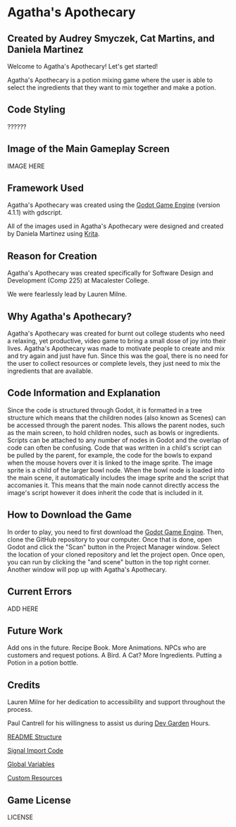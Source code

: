 # Agatha's Apothecary

## Created by Audrey Smyczek, Cat Martins, and Daniela Martinez

Welcome to Agatha's Apothecary! Let's get started!

Agatha's Apothecary is a potion mixing game where the user is able to select the ingredients that they want to mix together and make a potion.

## Code Styling
??????

## Image of the Main Gameplay Screen
IMAGE HERE

## Framework Used
Agatha's Apothecary was created using the [Godot Game Engine](https://godotengine.org/) (version 4.1.1) with gdscript.

All of the images used in Agatha's Apothecary were designed and created by Daniela Martinez using [Krita](https://krita.org/en/).

## Reason for Creation
Agatha's Apothecary was created specifically for Software Design and Development (Comp 225) at Macalester College. 

We were fearlessly lead by Lauren Milne.

## Why Agatha's Apothecary?
Agatha's Apothecary was created for burnt out college students who need a relaxing, yet productive, video game to bring a small dose of joy into their lives. Agatha's Apothecary was made to motivate people to create and mix and try again and just have fun. Since this was the goal, there is no need for the user to collect resources or complete levels, they just need to mix the ingredients that are available.

## Code Information and Explanation
Since the code is structured through Godot, it is formatted in a tree structure which means that the children nodes (also known as Scenes) can be accessed through the parent nodes. This allows the parent nodes, such as the main screen, to hold children nodes, such as bowls or ingredients. Scripts can be attached to any number of nodes in Godot and the overlap of code can often be confusing. Code that was written in a child's script can be pulled by the parent, for example, the code for the bowls to expand when the mouse hovers over it is linked to the image sprite. The image sprite is a child of the larger bowl node. When the bowl node is loaded into the main scene, it automatically includes the image sprite and the script that accomanies it. This means that the main node cannot directly access the image's script however it does inherit the code that is included in it. 

## How to Download the Game
In order to play, you need to first download the [Godot Game Engine](https://godotengine.org/). Then, clone the GitHub repository to your computer. Once that is done, open Godot and click the "Scan" button in the Project Manager window. Select the location of your cloned repository and let the project open. Once open, you can run by clicking the "and scene" button in the top right corner. Another window will pop up with Agatha's Apothecary. 

## Current Errors
ADD HERE

## Future Work
Add ons in the future. Recipe Book. More Animations. NPCs who are customers and request potions. A Bird. A Cat? More Ingredients. Putting a Potion in a potion bottle.

## Credits
Lauren Milne for her dedication to accessibility and support throughout the process.

Paul Cantrell for his willingness to assist us during [Dev Garden](https://devgarden.macalester.edu/) Hours.

[README Structure](https://www.mygreatlearning.com/blog/readme-file/#:~:text=readme%20file%20is.-,What%20is%20a%20README%20File%3F,about%20the%20patches%20or%20updates.)

[Signal Import Code](https://kidscancode.org/godot_recipes/3.x/basics/custom_resources/index.html)

[Global Variables](https://youtu.be/sc-tEPdLZhk?si=rPEOMSKtXi5BGy9X)

[Custom Resources](https://www.youtube.com/watch?v=vzRZjM9MTGw)

## Game License
LICENSE
